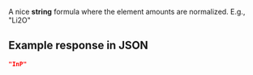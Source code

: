 A nice **string** formula where the element amounts are normalized. E.g., "Li2O"







































## Example response in JSON

```json
"InP"
```

